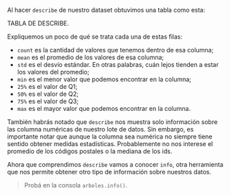 Al hacer `describe` de nuestro dataset obtuvimos una tabla como esta:

TABLA DE DESCRIBE.

Expliquemos un poco de qué se trata cada una de estas filas:

* `count` es la cantidad de valores que tenemos dentro de esa columna;
* `mean` es el promedio de los valores de esa columna;
* `std` es el desvío estándar. En otras palabras, cuán lejos tienden a estar los valores del promedio;
* `min` es el menor valor que podemos encontrar en la columna;
* `25%` es el valor de Q1;
* `50%` es el valor de Q2;
* `75%` es el valor de Q3;
* `max` es el mayor valor que podemos encontrar en la columna.

También habrás notado que `describe` nos muestra solo información sobre las columna numéricas de nuestro lote de datos. Sin embargo, es importante notar que aunque la columna sea numérica no siempre tiene sentido obtener medidas estadísticas. Probablemente no nos interese el promedio de los códigos postales o la mediana de los ids. 

Ahora que comprendimos `describe` vamos a conocer `info`, otra herramienta que nos permite obtener otro tipo de información sobre nuestros datos.

> Probá en la consola `arboles.info()`.
